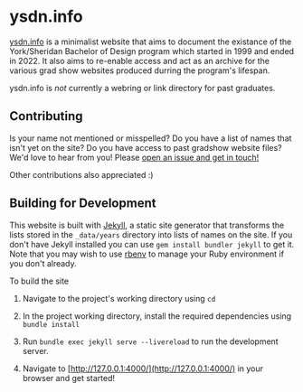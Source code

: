 # ysdn.info

[ysdn.info](https://ysdn.info) is a minimalist website that aims to document the existance of the York/Sheridan Bachelor of Design program which started in 1999 and ended in 2022.  It also aims to re-enable access and act as an archive for the various grad show websites produced durring the program's lifespan.

ysdn.info is _not_ currently a webring or link directory for past graduates.

## Contributing

Is your name not mentioned or misspelled? Do you have a list of names that isn't yet on the site? Do you have access to past gradshow website files? We'd love to hear from you! Please [open an issue and get in touch!](https://github.com/ysdn-info/ysdn.info/issues/new)

Other contributions also appreciated :)

## Building for Development

This website is built with [Jekyll](https://jekyllrb.com/), a static site generator that transforms the lists stored in the `_data/years` directory into lists of names on the site.  If you don't have Jekyll installed you can use `gem install bundler jekyll` to get it. Note that you may wish to use [rbenv](https://github.com/rbenv/rbenv) to manage your Ruby environment if you don't already.

To build the site 

1. Navigate to the project's working directory using `cd`

2. In the project working directory, install the required dependencies using `bundle install`

3. Run `bundle exec jekyll serve --livereload` to run the development server.

4. Navigate to [http://127.0.0.1:4000/](http://127.0.0.1:4000/) in your browser and get started!
